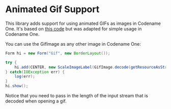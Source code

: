 # Animated Gif Support

This library adds support for using animated GIFs as images in Codename One. It's based on [this code](https://gist.github.com/devunwired/4479231) but was adapted for simple usage in Codename One.

You can use the GifImage as any other image in Codename One:

````java
Form hi = new Form("Gif", new BorderLayout());

try {
    hi.add(CENTER, new ScaleImageLabel(GifImage.decode(getResourceAsStream("/giphy-downsized.gif"), 1177720)));
} catch(IOException err) {
    log(err);
}
hi.show();
````

Notice that you need to pass in the length of the input stream that is decoded when opening a gif.
